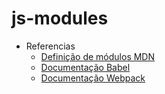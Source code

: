 # js-modules

- Referencias
  - [Definição de módulos MDN](https://developer.mozilla.org/pt-BR/docs/Web/JavaScript/Guide/M%C3%B3dulos)
  - [Documentação Babel](https://babeljs.io/)
  - [Documentação Webpack](https://webpack.js.org/)